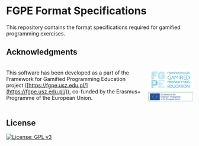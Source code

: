 # FGPE Format Specifications

This repository contains the format specifications required for gamified programming exercises.

## Acknowledgments

<div style="display: flex; align-items: center; flex-gap: 10px">
<div style="padding-right: 12px">

This software has been developed as a part of the Framework for Gamified Programming Education project ([https://fgpe.usz.edu.pl/](https://fgpe.usz.edu.pl/)), co-funded by the Erasmus+ Programme of the European Union.

</div>
<div>

![Framework for Gamified Programming Education project](docs/logo_FGPE.jpg) ![Erasmus+](docs/logo_erasmus.jpg)

</div>
</div>

## License

[![License: GPL v3](https://img.shields.io/badge/License-GPLv3-blue.svg)](https://www.gnu.org/licenses/gpl-3.0)
